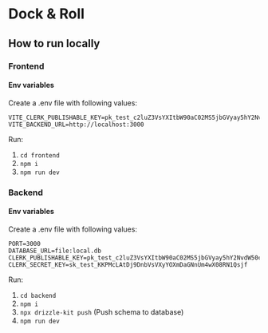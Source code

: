 # Dock & Roll

## How to run locally

### Frontend

#### Env variables
Create a .env file with following values:
```
VITE_CLERK_PUBLISHABLE_KEY=pk_test_c2luZ3VsYXItbW90aC02MS5jbGVyay5hY2NvdW50cy5kZXYk
VITE_BACKEND_URL=http://localhost:3000
```

Run:
1. `cd frontend`
2.  `npm i`
3.  `npm run dev`

### Backend
#### Env variables
Create a .env file with following values:
```
PORT=3000
DATABASE_URL=file:local.db
CLERK_PUBLISHABLE_KEY=pk_test_c2luZ3VsYXItbW90aC02MS5jbGVyay5hY2NvdW50cy5kZXYk
CLERK_SECRET_KEY=sk_test_KKPMcLAtDj9DnbVsVXyYOXmDaGNnUm4wX08RN1Qsjf
```

Run:
1. `cd backend`
2. `npm i`
3. `npx drizzle-kit push` (Push schema to database)
4. `npm run dev`
